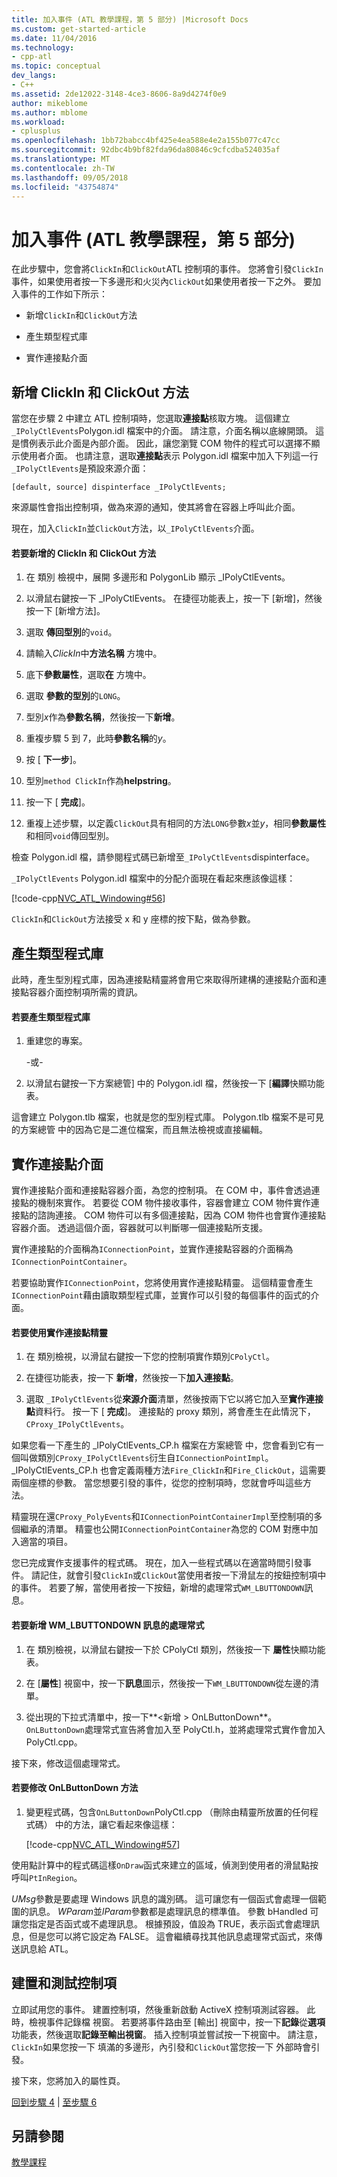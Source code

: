 ```yaml
---
title: 加入事件 (ATL 教學課程，第 5 部分) |Microsoft Docs
ms.custom: get-started-article
ms.date: 11/04/2016
ms.technology:
- cpp-atl
ms.topic: conceptual
dev_langs:
- C++
ms.assetid: 2de12022-3148-4ce3-8606-8a9d4274f0e9
author: mikeblome
ms.author: mblome
ms.workload:
- cplusplus
ms.openlocfilehash: 1bb72babcc4bf425e4ea588e4e2a155b077c47cc
ms.sourcegitcommit: 92dbc4b9bf82fda96da80846c9cfcdba524035af
ms.translationtype: MT
ms.contentlocale: zh-TW
ms.lasthandoff: 09/05/2018
ms.locfileid: "43754874"
---
```

# <a name="adding-an-event-atl-tutorial-part-5"></a>加入事件 (ATL 教學課程，第 5 部分)

在此步驟中，您會將`ClickIn`和`ClickOut`ATL 控制項的事件。 您將會引發`ClickIn`事件，如果使用者按一下多邊形和火災內`ClickOut`如果使用者按一下之外。 要加入事件的工作如下所示：

- 新增`ClickIn`和`ClickOut`方法

- 產生類型程式庫

- 實作連接點介面

## <a name="adding-the-clickin-and-clickout-methods"></a>新增 ClickIn 和 ClickOut 方法

當您在步驟 2 中建立 ATL 控制項時，您選取**連接點**核取方塊。 這個建立`_IPolyCtlEvents`Polygon.idl 檔案中的介面。 請注意，介面名稱以底線開頭。 這是慣例表示此介面是內部介面。 因此，讓您瀏覽 COM 物件的程式可以選擇不顯示使用者介面。 也請注意，選取**連接點**表示 Polygon.idl 檔案中加入下列這一行`_IPolyCtlEvents`是預設來源介面：

`[default, source] dispinterface _IPolyCtlEvents;`

來源屬性會指出控制項，做為來源的通知，使其將會在容器上呼叫此介面。

現在，加入`ClickIn`並`ClickOut`方法，以`_IPolyCtlEvents`介面。

#### <a name="to-add-the-clickin-and-clickout-methods"></a>若要新增的 ClickIn 和 ClickOut 方法

1. 在 類別 檢視中，展開 多邊形和 PolygonLib 顯示 _IPolyCtlEvents。

2. 以滑鼠右鍵按一下 _IPolyCtlEvents。 在捷徑功能表上，按一下 [新增]，然後按一下 [新增方法]。

3. 選取 **傳回型別**的`void`。

4. 請輸入*ClickIn*中**方法名稱** 方塊中。

5. 底下**參數屬性**，選取**在** 方塊中。

6. 選取 **參數的型別**的`LONG`。

7. 型別*x*作為**參數名稱**，然後按一下**新增**。

8. 重複步驟 5 到 7，此時**參數名稱**的*y*。

9. 按 [ **下一步**]。

10. 型別`method ClickIn`作為**helpstring**。

11. 按一下 [ **完成**]。

12. 重複上述步驟，以定義`ClickOut`具有相同的方法`LONG`參數*x*並*y*，相同**參數屬性**和相同`void`傳回型別。

檢查 Polygon.idl 檔，請參閱程式碼已新增至`_IPolyCtlEvents`dispinterface。

`_IPolyCtlEvents` Polygon.idl 檔案中的分配介面現在看起來應該像這樣：

[!code-cpp[NVC_ATL_Windowing#56](../atl/codesnippet/cpp/adding-an-event-atl-tutorial-part-5_1.idl)]

`ClickIn`和`ClickOut`方法接受 x 和 y 座標的按下點，做為參數。

## <a name="generating-the-type-library"></a>產生類型程式庫

此時，產生型別程式庫，因為連接點精靈將會用它來取得所建構的連接點介面和連接點容器介面控制項所需的資訊。

#### <a name="to-generate-the-type-library"></a>若要產生類型程式庫

1. 重建您的專案。

     -或-

2. 以滑鼠右鍵按一下方案總管] 中的 Polygon.idl 檔，然後按一下 [**編譯**快顯功能表。

這會建立 Polygon.tlb 檔案，也就是您的型別程式庫。 Polygon.tlb 檔案不是可見的方案總管 中的因為它是二進位檔案，而且無法檢視或直接編輯。

## <a name="implementing-the-connection-point-interfaces"></a>實作連接點介面

實作連接點介面和連接點容器介面，為您的控制項。 在 COM 中，事件會透過連接點的機制來實作。 若要從 COM 物件接收事件，容器會建立 COM 物件實作連接點的諮詢連接。 COM 物件可以有多個連接點，因為 COM 物件也會實作連接點容器介面。 透過這個介面，容器就可以判斷哪一個連接點所支援。

實作連接點的介面稱為`IConnectionPoint`，並實作連接點容器的介面稱為`IConnectionPointContainer`。

若要協助實作`IConnectionPoint`，您將使用實作連接點精靈。 這個精靈會產生`IConnectionPoint`藉由讀取類型程式庫，並實作可以引發的每個事件的函式的介面。

#### <a name="to-use-the-implement-connection-point-wizard"></a>若要使用實作連接點精靈

1. 在 類別檢視，以滑鼠右鍵按一下您的控制項實作類別`CPolyCtl`。

2. 在捷徑功能表，按一下 **新增**，然後按一下**加入連接點**。

3. 選取 `_IPolyCtlEvents`從**來源介面**清單，然後按兩下它以將它加入至**實作連接點**資料行。 按一下 [ **完成**]。 連接點的 proxy 類別，將會產生在此情況下， `CProxy_IPolyCtlEvents`。

如果您看一下產生的 _IPolyCtlEvents_CP.h 檔案在方案總管 中，您會看到它有一個叫做類別`CProxy_IPolyCtlEvents`衍生自`IConnectionPointImpl`。 _IPolyCtlEvents_CP.h 也會定義兩種方法`Fire_ClickIn`和`Fire_ClickOut`，這需要兩個座標的參數。 當您想要引發的事件，從您的控制項時，您就會呼叫這些方法。

精靈現在還`CProxy_PolyEvents`和`IConnectionPointContainerImpl`至控制項的多個繼承的清單。 精靈也公開`IConnectionPointContainer`為您的 COM 對應中加入適當的項目。

您已完成實作支援事件的程式碼。 現在，加入一些程式碼以在適當時間引發事件。 請記住，就會引發`ClickIn`或`ClickOut`當使用者按一下滑鼠左的按鈕控制項中的事件。 若要了解，當使用者按一下按鈕，新增的處理常式`WM_LBUTTONDOWN`訊息。

#### <a name="to-add-a-handler-for-the-wmlbuttondown-message"></a>若要新增 WM_LBUTTONDOWN 訊息的處理常式

1. 在 類別檢視，以滑鼠右鍵按一下於 CPolyCtl 類別，然後按一下 **屬性**快顯功能表。

2. 在 [**屬性**] 視窗中，按一下**訊息**圖示，然後按一下`WM_LBUTTONDOWN`從左邊的清單。

3. 從出現的下拉式清單中，按一下**\<新增 > OnLButtonDown**。 `OnLButtonDown`處理常式宣告將會加入至 PolyCtl.h，並將處理常式實作會加入 PolyCtl.cpp。

接下來，修改這個處理常式。

#### <a name="to-modify-the-onlbuttondown-method"></a>若要修改 OnLButtonDown 方法

1. 變更程式碼，包含`OnLButtonDown`PolyCtl.cpp （刪除由精靈所放置的任何程式碼） 中的方法，讓它看起來像這樣：

     [!code-cpp[NVC_ATL_Windowing#57](../atl/codesnippet/cpp/adding-an-event-atl-tutorial-part-5_2.cpp)]

使用點計算中的程式碼這樣`OnDraw`函式來建立的區域，偵測到使用者的滑鼠點按呼叫`PtInRegion`。

*UMsg*參數是要處理 Windows 訊息的識別碼。 這可讓您有一個函式會處理一個範圍的訊息。 *WParam*並*lParam*參數都是處理訊息的標準值。 參數 bHandled 可讓您指定是否函式或不處理訊息。 根據預設，值設為 TRUE，表示函式會處理訊息，但是您可以將它設定為 FALSE。 這會繼續尋找其他訊息處理常式函式，來傳送訊息給 ATL。

## <a name="building-and-testing-the-control"></a>建置和測試控制項

立即試用您的事件。 建置控制項，然後重新啟動 ActiveX 控制項測試容器。 此時，檢視事件記錄檔 視窗。 若要將事件路由至 [輸出] 視窗中，按一下**記錄**從**選項**功能表，然後選取**記錄至輸出視窗**。 插入控制項並嘗試按一下視窗中。 請注意，`ClickIn`如果您按一下 填滿的多邊形，內引發和`ClickOut`當您按一下 外部時會引發。

接下來，您將加入的屬性頁。

[回到步驟 4](../atl/changing-the-drawing-code-atl-tutorial-part-4.md) &#124; [至步驟 6](../atl/adding-a-property-page-atl-tutorial-part-6.md)

## <a name="see-also"></a>另請參閱

[教學課程](../atl/active-template-library-atl-tutorial.md)

